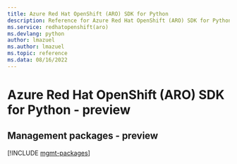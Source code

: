 ```yaml
---
title: Azure Red Hat OpenShift (ARO) SDK for Python
description: Reference for Azure Red Hat OpenShift (ARO) SDK for Python
ms.service: redhatopenshift(aro)
ms.devlang: python
author: lmazuel
ms.author: lmazuel
ms.topic: reference
ms.data: 08/16/2022
---
```

# Azure Red Hat OpenShift (ARO) SDK for Python - preview

## Management packages - preview
[!INCLUDE [mgmt-packages](red-hat-openshift-(aro)-mgmt-index.md)]